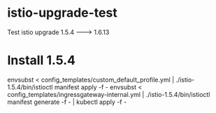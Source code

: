# istio-upgrade-test

Test istio upgrade 1.5.4 ---> 1.6.13


# Install 1.5.4

envsubst < config_templates/custom_default_profile.yml | ./istio-1.5.4/bin/istioctl manifest apply -f -
envsubst < config_templates/ingressgateway-internal.yml | ./istio-1.5.4/bin/istioctl manifest generate -f - | kubectl apply -f -
